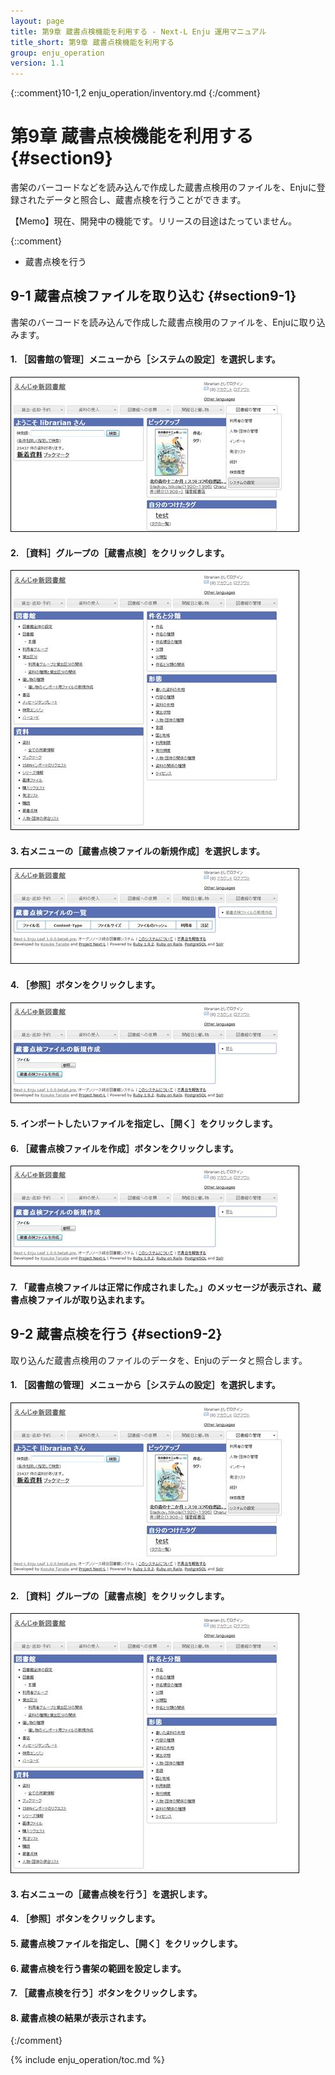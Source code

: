 ```yaml
---
layout: page
title: 第9章 蔵書点検機能を利用する - Next-L Enju 運用マニュアル
title_short: 第9章 蔵書点検機能を利用する
group: enju_operation
version: 1.1
---
```


{::comment}10-1,2  enju_operation/inventory.md {:/comment}

<a name="9" />

第9章 蔵書点検機能を利用する {#section9}
==========================================

書架のバーコードなどを読み込んで作成した蔵書点検用のファイルを、Enjuに登録されたデータと照合し、蔵書点検を行うことができます。

<div class="alert alert-info memo" markdown="1">
【Memo】現在、開発中の機能です。リリースの目途はたっていません。
</div>

{::comment}

* 蔵書点検を行う

9-1 蔵書点検ファイルを取り込む {#section9-1}
-----------------------------------------------

書架のバーコードを読み込んで作成した蔵書点検用のファイルを、Enjuに取り込みます。

#### 1. ［図書館の管理］メニューから［システムの設定］を選択します。  

![システムの設定](../assets/images/1.1/image_operation_247.jpg)

#### 2. ［資料］グループの［蔵書点検］をクリックします。  

![蔵書点検](../assets/images/1.1/image_operation_249.jpg)

#### 3. 右メニューの［蔵書点検ファイルの新規作成］を選択します。  

![蔵書点検ファイルの新規作成](../assets/images/1.1/image_operation_251.jpg)

#### 4. ［参照］ボタンをクリックします。  

![参照](../assets/images/1.1/image_operation_252.jpg)

#### 5. インポートしたいファイルを指定し、［開く］をクリックします。

#### 6. ［蔵書点検ファイルを作成］ボタンをクリックします。  

![蔵書点検ファイルを作成](../assets/images/1.1/image_operation_254.jpg)

#### 7. 「蔵書点検ファイルは正常に作成されました。」のメッセージが表示され、蔵書点検ファイルが取り込まれます。

9-2 蔵書点検を行う {#section9-2}
----------------------------------

取り込んだ蔵書点検用のファイルのデータを、Enjuのデータと照合します。

#### 1. ［図書館の管理］メニューから［システムの設定］を選択します。  

![システムの設定](../assets/images/1.1/image_operation_255.jpg)

#### 2. ［資料］グループの［蔵書点検］をクリックします。  

![蔵書点検](../assets/images/1.1/image_operation_249.jpg)

#### 3. 右メニューの［蔵書点検を行う］を選択します。

#### 4. ［参照］ボタンをクリックします。

#### 5. 蔵書点検ファイルを指定し、［開く］をクリックします。

#### 6. 蔵書点検を行う書架の範囲を設定します。

#### 7. ［蔵書点検を行う］ボタンをクリックします。

#### 8. 蔵書点検の結果が表示されます。

{:/comment}

{% include enju_operation/toc.md %}
